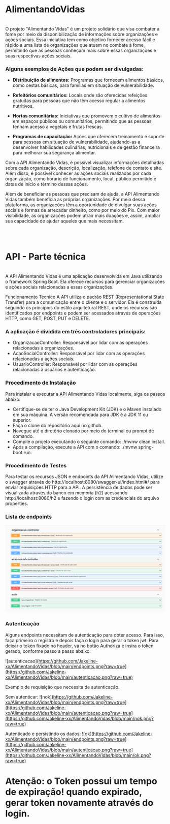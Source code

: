 # AlimentandoVidas
<br>
O projeto "Alimentando Vidas" é um projeto solidário que visa combater a fome por meio da disponibilização de informações sobre organizações e ações sociais. Essa iniciativa tem como objetivo fornecer acesso fácil e rápido a uma lista de organizações que atuam no combate à fome, permitindo que as pessoas conheçam mais sobre essas organizações e suas respectivas ações sociais.

### Alguns exemplos de Ações que podem ser divulgadas:

- **Distribuição de alimentos:** Programas que fornecem alimentos básicos, como cestas básicas, para famílias em situação de vulnerabilidade.

- **Refeitórios comunitários:** Locais onde são oferecidas refeições gratuitas para pessoas que não têm acesso regular a alimentos nutritivos.

- **Hortas comunitárias:** Iniciativas que promovem o cultivo de alimentos em espaços públicos ou comunitários, permitindo que as pessoas tenham acesso a vegetais e frutas frescas.

- **Programas de capacitação:** Ações que oferecem treinamento e suporte para pessoas em situação de vulnerabilidade, ajudando-as a desenvolver habilidades culinárias, nutricionais e de gestão financeira para melhorar sua segurança alimentar.


Com a API Alimentando Vidas, é possível visualizar informações detalhadas sobre cada organização, descrição, localização, telefone de contato e site. Além disso, é possível conhecer as ações sociais realizadas por cada organização, como horário de funcionamento, local, público permitido e datas de início e término dessas ações.

Além de beneficiar as pessoas que precisam de ajuda, a API Alimentando Vidas também beneficia as próprias organizações. Por meio dessa plataforma, as organizações têm a oportunidade de divulgar suas ações sociais e formas de arrecadar dinheiro, como por meio do Pix. Com maior visibilidade, as organizações podem atrair mais doações e, assim, ampliar sua capacidade de ajudar aqueles que mais necessitam.

<br>
<br>

# API - Parte técnica 
<br>
A API Alimentando Vidas é uma aplicação desenvolvida em Java utilizando o framework Spring Boot. Ela oferece recursos para gerenciar organizações e ações sociais relacionadas a essas organizações.

Funcionamento Técnico
A API utiliza o padrão REST (Representational State Transfer) para a comunicação entre o cliente e o servidor. Ela é construída seguindo os princípios do estilo arquitetural REST, onde os recursos são identificados por endpoints e podem ser acessados através de operações HTTP, como GET, POST, PUT e DELETE.

### A aplicação é dividida em três controladores principais:

- OrganizacaoController: Responsável por lidar com as operações relacionadas a organizações.
- AcaoSocialController: Responsável por lidar com as operações relacionadas a ações sociais.
- UsuarioController: Responsável por lidar com as operações relacionadas a usuários e autenticação.

### Procedimento de Instalação
Para instalar e executar a API Alimentando Vidas localmente, siga os passos abaixo:

- Certifique-se de ter o Java Development Kit (JDK) e o Maven instalado em sua máquina. A versão recomendada para JDK é a JDK 11 ou superior.
- Faça o clone do repositório aqui no github.
- Navegue até o diretório clonado por meio do terminal ou prompt de comando.
- Compile o projeto executando o seguinte comando: ./mvnw clean install.
- Após a compilação, execute a API com o comando: ./mvnw spring-boot:run.

### Procedimento de Testes
Para testar os recursos JSON e endpoints da API Alimentando Vidas, utilize o swagger através do http://localhost:8080/swagger-ui/index.html#/ para enviar requisições HTTP para a API.
A persistência de dados pode ser visualizada através do banco em memória (h2) acessando http://localhost:8080/h2 e fazendo o login com as credenciais do arquivo properties.
### Lista de endpoints

![endpoints](https://github.com/Jakeline-xx/AlimentandoVidas/blob/main/endpoints.png?raw=true)

### Autenticação 

Alguns endpoints necessitam de autenticação para obter acesso. Para isso, faça primeiro o registro e depois faça o login para gerar o token jwt. Para deixar o token fixado no header, vá no botão Authoriza e insira o token gerado, conforme passo a passo abaixo:

![autenticacao](https://github.com/Jakeline-xx/AlimentandoVidas/blob/main/endpoints.png?raw=true](https://github.com/Jakeline-xx/AlimentandoVidas/blob/main/autenticacao.png?raw=true)

Exemplo de requisição que necessita de autenticação.

Sem autenticar:
![nok](https://github.com/Jakeline-xx/AlimentandoVidas/blob/main/endpoints.png?raw=true](https://github.com/Jakeline-xx/AlimentandoVidas/blob/main/autenticacao.png?raw=true](https://github.com/Jakeline-xx/AlimentandoVidas/blob/main/nok.png?raw=true)

Autenticado e persistindo os dados:
![ok](https://github.com/Jakeline-xx/AlimentandoVidas/blob/main/endpoints.png?raw=true](https://github.com/Jakeline-xx/AlimentandoVidas/blob/main/autenticacao.png?raw=true](https://github.com/Jakeline-xx/AlimentandoVidas/blob/main/ok.png?raw=true)

# Atenção: o Token possui um tempo de expiração! quando expirado, gerar token novamente através do login.
